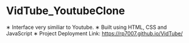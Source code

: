 # VidTube_YoutubeClone
∗ Interface very similiar to Youtube.
∗ Built using HTML, CSS and JavaScript
∗ Project Deployment Link: https://rp7007.github.io/VidTube/

